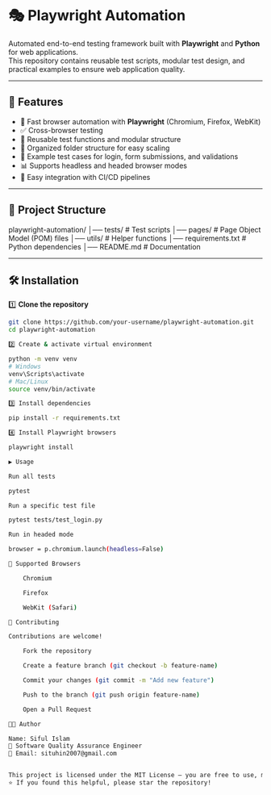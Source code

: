 # 🎭 Playwright Automation

Automated end-to-end testing framework built with **Playwright** and **Python** for web applications.  
This repository contains reusable test scripts, modular test design, and practical examples to ensure web application quality.

---

## 📌 Features
- 🚀 Fast browser automation with **Playwright** (Chromium, Firefox, WebKit)
- ✅ Cross-browser testing
- 🔄 Reusable test functions and modular structure
- 📂 Organized folder structure for easy scaling
- 📜 Example test cases for login, form submissions, and validations
- 📊 Supports headless and headed browser modes
- 🔧 Easy integration with CI/CD pipelines

---

## 📂 Project Structure

playwright-automation/
│── tests/ # Test scripts
│── pages/ # Page Object Model (POM) files
│── utils/ # Helper functions
│── requirements.txt # Python dependencies
│── README.md # Documentation


---

## 🛠 Installation

1️⃣ **Clone the repository**
```bash
git clone https://github.com/your-username/playwright-automation.git
cd playwright-automation

2️⃣ Create & activate virtual environment

python -m venv venv
# Windows
venv\Scripts\activate
# Mac/Linux
source venv/bin/activate

3️⃣ Install dependencies

pip install -r requirements.txt

4️⃣ Install Playwright browsers

playwright install

▶️ Usage

Run all tests

pytest

Run a specific test file

pytest tests/test_login.py

Run in headed mode

browser = p.chromium.launch(headless=False)

🔗 Supported Browsers

    Chromium

    Firefox

    WebKit (Safari)

🤝 Contributing

Contributions are welcome!

    Fork the repository

    Create a feature branch (git checkout -b feature-name)

    Commit your changes (git commit -m "Add new feature")

    Push to the branch (git push origin feature-name)

    Open a Pull Request

🧑‍💻 Author

Name: Siful Islam
💼 Software Quality Assurance Engineer
📧 Email: situhin2007@gmail.com


This project is licensed under the MIT License — you are free to use, modify, and distribute.
⭐ If you found this helpful, please star the repository!
